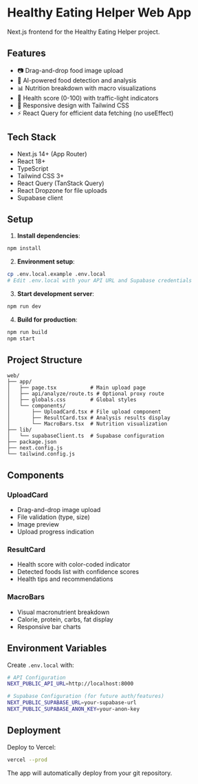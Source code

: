 # Healthy Eating Helper Web App

Next.js frontend for the Healthy Eating Helper project.

## Features

- 📷 Drag-and-drop food image upload
- 🤖 AI-powered food detection and analysis
- 📊 Nutrition breakdown with macro visualizations
- 🎯 Health score (0-100) with traffic-light indicators
- 📱 Responsive design with Tailwind CSS
- ⚡ React Query for efficient data fetching (no useEffect)

## Tech Stack

- Next.js 14+ (App Router)
- React 18+
- TypeScript
- Tailwind CSS 3+
- React Query (TanStack Query)
- React Dropzone for file uploads
- Supabase client

## Setup

1. **Install dependencies**:
```bash
npm install
```

2. **Environment setup**:
```bash
cp .env.local.example .env.local
# Edit .env.local with your API URL and Supabase credentials
```

3. **Start development server**:
```bash
npm run dev
```

4. **Build for production**:
```bash
npm run build
npm start
```

## Project Structure

```
web/
├── app/
│   ├── page.tsx           # Main upload page
│   ├── api/analyze/route.ts # Optional proxy route
│   ├── globals.css        # Global styles
│   └── components/
│       ├── UploadCard.tsx # File upload component
│       ├── ResultCard.tsx # Analysis results display
│       └── MacroBars.tsx  # Nutrition visualization
├── lib/
│   └── supabaseClient.ts  # Supabase configuration
├── package.json
├── next.config.js
└── tailwind.config.js
```

## Components

### UploadCard
- Drag-and-drop image upload
- File validation (type, size)
- Image preview
- Upload progress indication

### ResultCard
- Health score with color-coded indicator
- Detected foods list with confidence scores
- Health tips and recommendations

### MacroBars
- Visual macronutrient breakdown
- Calorie, protein, carbs, fat display
- Responsive bar charts

## Environment Variables

Create `.env.local` with:

```bash
# API Configuration
NEXT_PUBLIC_API_URL=http://localhost:8000

# Supabase Configuration (for future auth/features)
NEXT_PUBLIC_SUPABASE_URL=your-supabase-url
NEXT_PUBLIC_SUPABASE_ANON_KEY=your-anon-key
```

## Deployment

Deploy to Vercel:

```bash
vercel --prod
```

The app will automatically deploy from your git repository.